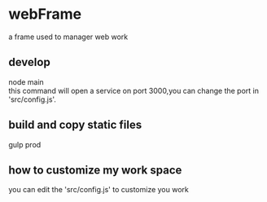 # webFrame
a frame used to manager web work
## develop
node main  
this command will open a service on port 3000,you can change the port in 'src/config.js'.
## build and copy static files
gulp prod
## how to customize my work space
you can edit the 'src/config.js' to customize you work
